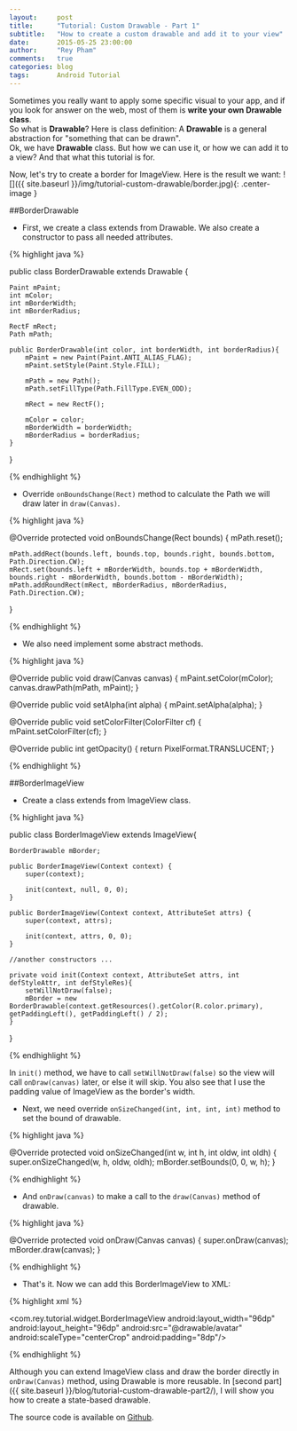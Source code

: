 ```yaml
---
layout:     post
title:      "Tutorial: Custom Drawable - Part 1"
subtitle:   "How to create a custom drawable and add it to your view"
date:       2015-05-25 23:00:00
author:     "Rey Pham"
comments: 	true
categories: blog 
tags:		Android Tutorial
---
```


Sometimes you really want to apply some specific visual to your app, and if you look for answer on the web, most of them is **write your own Drawable class**.  
So what is **Drawable**? Here is class definition: A **Drawable** is a general abstraction for "something that can be drawn".  
Ok, we have **Drawable** class. But how we can use it, or how we can add it to a view? And that what this tutorial is for.

Now, let's try to create a border for ImageView. Here is the result we want:
![]({{ site.baseurl }}/img/tutorial-custom-drawable/border.jpg){: .center-image }
<br />

##BorderDrawable

* First, we create a class extends from Drawable. We also create a constructor to pass all needed attributes.

{% highlight java %}

public class BorderDrawable extends Drawable {

    Paint mPaint;
    int mColor;
    int mBorderWidth;
    int mBorderRadius;

    RectF mRect;
    Path mPath;

    public BorderDrawable(int color, int borderWidth, int borderRadius){
        mPaint = new Paint(Paint.ANTI_ALIAS_FLAG);
        mPaint.setStyle(Paint.Style.FILL);

        mPath = new Path();
        mPath.setFillType(Path.FillType.EVEN_ODD);

        mRect = new RectF();

        mColor = color;
        mBorderWidth = borderWidth;
        mBorderRadius = borderRadius;
    }
}	

{% endhighlight %}

* Override `onBoundsChange(Rect)` method to calculate the Path we will draw later in `draw(Canvas)`.

{% highlight java %}

@Override
protected void onBoundsChange(Rect bounds) {
    mPath.reset();

    mPath.addRect(bounds.left, bounds.top, bounds.right, bounds.bottom, Path.Direction.CW);
    mRect.set(bounds.left + mBorderWidth, bounds.top + mBorderWidth, bounds.right - mBorderWidth, bounds.bottom - mBorderWidth);
    mPath.addRoundRect(mRect, mBorderRadius, mBorderRadius, Path.Direction.CW);
}

{% endhighlight %}

* We also need implement some abstract methods.

{% highlight java %}

@Override
public void draw(Canvas canvas) {
    mPaint.setColor(mColor);
    canvas.drawPath(mPath, mPaint);
}

@Override
public void setAlpha(int alpha) {
    mPaint.setAlpha(alpha);
}

@Override
public void setColorFilter(ColorFilter cf) {
    mPaint.setColorFilter(cf);
}

@Override
public int getOpacity() {
    return PixelFormat.TRANSLUCENT;
}

{% endhighlight %}
<br />

##BorderImageView
* Create a class extends from ImageView class. 

{% highlight java %}

public class BorderImageView extends ImageView{

    BorderDrawable mBorder;

    public BorderImageView(Context context) {
        super(context);

        init(context, null, 0, 0);
    }

    public BorderImageView(Context context, AttributeSet attrs) {
        super(context, attrs);

        init(context, attrs, 0, 0);
    }

	//another constructors ...

    private void init(Context context, AttributeSet attrs, int defStyleAttr, int defStyleRes){
        setWillNotDraw(false);
        mBorder = new BorderDrawable(context.getResources().getColor(R.color.primary), getPaddingLeft(), getPaddingLeft() / 2);
    }
	
}

{% endhighlight %}

In `init()` method, we have to call `setWillNotDraw(false)` so the view will call `onDraw(canvas)` later, or else it will skip. You also see that I use the padding value of ImageView as the border's width.

* Next, we need override `onSizeChanged(int, int, int, int)` method to set the bound of drawable.

{% highlight java %}

@Override
protected void onSizeChanged(int w, int h, int oldw, int oldh) {
    super.onSizeChanged(w, h, oldw, oldh);
    mBorder.setBounds(0, 0, w, h);
}
	
{% endhighlight %}

* And `onDraw(canvas)` to make a call to the `draw(Canvas)` method of drawable.

{% highlight java %}

@Override
protected void onDraw(Canvas canvas) {
    super.onDraw(canvas);
    mBorder.draw(canvas);
}
	
{% endhighlight %}

* That's it. Now we can add this BorderImageView to XML:

{% highlight xml %}

<com.rey.tutorial.widget.BorderImageView
    android:layout_width="96dp"
    android:layout_height="96dp"
    android:src="@drawable/avatar"
    android:scaleType="centerCrop"
    android:padding="8dp"/>
	
{% endhighlight %}

Although you can extend ImageView class and draw the border directly in `onDraw(Canvas)` method, using Drawable is more reusable. In [second part]({{ site.baseurl }}/blog/tutorial-custom-drawable-part2/), I will show you how to create a state-based drawable.  

The source code is available on [Github](https://github.com/rey5137/tutorials/tree/add_drawable_to_view).